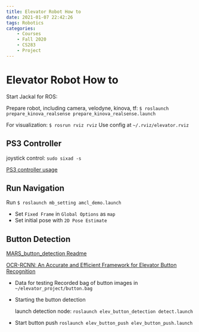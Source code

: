 ```yaml
---
title: Elevator Robot How to
date: 2021-01-07 22:42:26
tags: Robotics
categories:
    - Courses
    - Fall 2020
    - CS283
    - Project
---
```


# Elevator Robot How to

Start Jackal for ROS:

Prepare robot, including camera, velodyne, kinova, tf:
`$ roslaunch prepare_kinova_realsense prepare_kinova_realsense.launch`

For visualization:
`$ rosrun rviz rviz`
Use config at `~/.rviz/elevator.rviz`

## PS3 Controller
joystick control: `sudo sixad -s`

[PS3 controller usage](https://support.playstation.com/s/article/PS3-Pair-and-Assign-Controllers?language=en_US)


## Run Navigation
Run `$ roslaunch mb_setting amcl_demo.launch`

* Set `Fixed Frame` in `Global Options` as `map`
* Set initial pose with `2D Pose Estimate`

## Button Detection
[MARS_button_detection Readme](https://star-center.shanghaitech.edu.cn/gitlab/MARS/MARS-Manipulation/mars_button_detection/-/blob/master/README.md)

[OCR-RCNN: An Accurate and Efficient Framework for Elevator Button Recognition](https://github.com/zhudelong/ocr-rcnn-v2)

* Data for testing
    Recorded bag of button images in `~/elevator_project/button.bag`

* Starting the button detection

    launch detection node: 
    `roslaunch elev_button_detection detect.launch`

* Start button push
    `roslaunch elev_button_push elev_button_push.launch`
